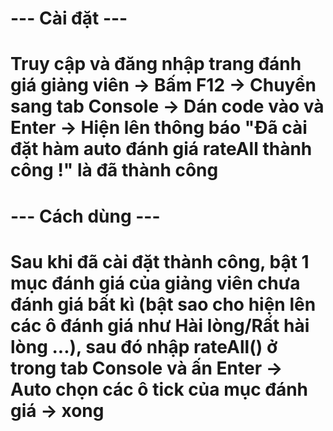 # --- Cài đặt ---

# Truy cập và đăng nhập trang đánh giá giảng viên -> Bấm F12 -> Chuyển sang tab Console -> Dán code vào và Enter -> Hiện lên thông báo "Đã cài đặt hàm auto đánh giá rateAll thành công !" là đã thành công

# --- Cách dùng ---

# Sau khi đã cài đặt thành công, bật 1 mục đánh giá của giảng viên chưa đánh giá bất kì (bật sao cho hiện lên các ô đánh giá như Hài lòng/Rất hài lòng ...), sau đó nhập rateAll() ở trong tab Console và ấn Enter -> Auto chọn các ô tick của mục đánh giá -> xong
